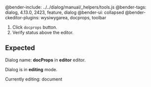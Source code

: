 @bender-include: ../../dialog/manual/_helpers/tools.js
@bender-tags: dialog, 4.13.0, 2423, feature, dialog
@bender-ui: collapsed
@bender-ckeditor-plugins: wysiwygarea, docprops, toolbar

1. Click `docprops` button.
2. Verify status above the editor.

## Expected

Dialog name: **docProps** in **editor** editor.

Dialog is in **editing** mode.

Currently editing: document
